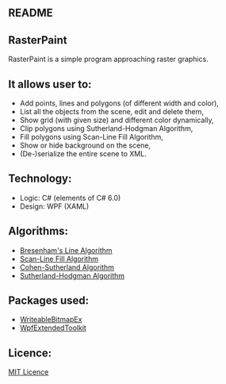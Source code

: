 ## README ##

## RasterPaint ##

RasterPaint is a simple program approaching raster graphics. 

## It allows user to: ##
* Add points, lines and polygons (of different width and color),
* List all the objects from the scene, edit and delete them,
* Show grid (with given size) and different color dynamically,
* Clip polygons using Sutherland-Hodgman Algorithm,
* Fill polygons using Scan-Line Fill Algorithm,
* Show or hide background on the scene,
* (De-)serialize the entire scene to XML.

## Technology: ##
* Logic: C# (elements of C# 6.0)
* Design: WPF (XAML)

## Algorithms: ##
* [Bresenham's Line Algorithm](https://en.wikipedia.org/wiki/Bresenham%27s_line_algorithm)
* [Scan-Line Fill Algorithm](http://www.techfak.uni-bielefeld.de/ags/wbski/lehre/digiSA/WS0607/3DVRCG/Vorlesung/13.RT3DCGVR-vertex-2-fragment.pdf)
* [Cohen-Sutherland Algorithm](https://en.wikipedia.org/wiki/Cohen–Sutherland_algorithm)
* [Sutherland-Hodgman Algorithm](https://en.wikipedia.org/wiki/Sutherland–Hodgman_algorithm)

## Packages used: ##
* [WriteableBitmapEx](https://writeablebitmapex.codeplex.com/)
* [WpfExtendedToolkit](http://wpftoolkit.codeplex.com/)

## Licence: ##
[MIT Licence](https://opensource.org/licenses/MIT)
